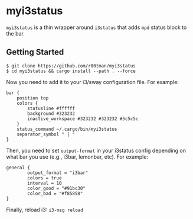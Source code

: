# myi3status

`myi3status` is a thin wrapper around `i3status` that adds `mpd` status block to the bar.

## Getting Started

```shell
$ git clone https://github.com/r00tman/myi3status
$ cd myi3status && cargo install --path . --force
```

Now you need to add it to your i3/sway configuration file. For example:

```
bar {
    position top
    colors {
        statusline #ffffff
        background #323232
        inactive_workspace #323232 #323232 #5c5c5c
    }
    status_command ~/.cargo/bin/myi3status
    separator_symbol " | "
}
```

Then, you need to set `output-format` in your i3status config depending on what bar you use (e.g., i3bar, lemonbar, etc). For example:

```
general {
        output_format = "i3bar"
        colors = true
        interval = 10
        color_good = "#91bc30"
        color_bad = "#f85858"
}
```

Finally, reload i3: `i3-msg reload`
